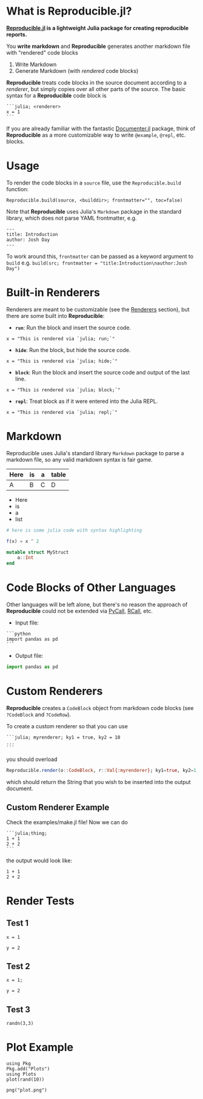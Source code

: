 # What is Reproducible.jl?

**[Reproducible.jl](https://github.com/joshday/Reproducible.jl) is a lightweight Julia package for creating reproducible reports.** 

You **write markdown** and **Reproducible** generates another markdown file with "rendered" code blocks

1. Write Markdown
2. Generate Markdown (with *rendered* code blocks)

**Reproducible** treats code blocks in the source document according to a *renderer*,
but simply copies over all other parts of the source.
The basic syntax for a **Reproducible** code block is

````
```julia; <renderer>
x = 1
```
````

If you are already familiar with the fantastic [Documenter.jl](https://github.com/JuliaDocs/Documenter.jl) 
package, think of **Reproducible** as a more customizable way to write `@example`, `@repl`, etc. blocks.

# Usage

To render the code blocks in a `source` file, use the `Reproducible.build` function:

`Reproducible.build(source, <builddir>; frontmatter="", toc=false)`

Note that **Reproducible** uses Julia's `Markdown` package in the standard library, which does not parse
YAML frontmatter, e.g.

```
---
title: Introduction
author: Josh Day
---
```

To work around this, `frontmatter` can be passed as a keyword argument to `build` e.g.
`build(src; frontmatter = "title:Introduction\nauthor:Josh Day")`

# Built-in Renderers

Renderers are meant to be customizable (see the [Renderers](renderers.md) section), but there are some
built into **Reproducible**:

- **`run`**: Run the block and insert the source code.
```julia; run;
x = "This is rendered via `julia; run;`"
```

- **`hide`**: Run the block, but hide the source code.
```julia; hide;
x = "This is rendered via `julia; hide;`"
```

- **`block`**: Run the block and insert the source code and output of the last line.
```julia; block;
x = "This is rendered via `julia; block;`"
```

- **`repl`**: Treat block as if it were entered into the Julia REPL.
```julia; repl;
x = "This is rendered via `julia; repl;`"
```

# Markdown

Reproducible uses Julia's standard library `Markdown` package to parse a markdown file, so any 
valid markdown syntax is fair game.  

| Here | is | a | table |
|------|----|---|-------|
| A    | B  | C | D     |

- Here
- is
- a
- list

```julia
# here is some julia code with syntax highlighting

f(x) = x ^ 2

mutable struct MyStruct
    a::Int
end
```

# Code Blocks of Other Languages

Other languages will be left alone, but there's no reason the approach of **Reproducible**
could not be extended via [PyCall](https://github.com/JuliaPy/PyCall.jl), 
[RCall](https://github.com/JuliaInterop/RCall.jl), etc.

- Input file:
````
```python
import pandas as pd
```
````
- Output file:
  
```python
import pandas as pd
```

# Custom Renderers

**Reproducible** creates a `CodeBlock` object from markdown code blocks (see `?CodeBlock` and `?CodeRow`).

To create a custom renderer so that you can use 

````
```julia; myrenderer; ky1 = true, ky2 = 10
...
```
````

you should overload

```julia
Reproducible.render(o::CodeBlock, r::Val{:myrenderer}; ky1=true, ky2=1, kw...)
```

which should return the String that you wish to be inserted into the output document.

## Custom Renderer Example

Check the examples/make.jl file!  Now we can do

````
```julia;thing;
1 + 1
2 + 2
```
````

the output would look like:

```julia; thing;
1 + 1
2 + 2
```

# Render Tests

## Test 1

```julia; testall;
x = 1

y = 2
```

## Test 2

```julia; testall;
x = 1;

y = 2
```

## Test 3

```julia; testall;
randn(3,3)
```

# Plot Example

```julia; block
using Pkg
Pkg.add("Plots")
using Plots
plot(rand(10))
```

```julia; hide
png("plot.png")
```